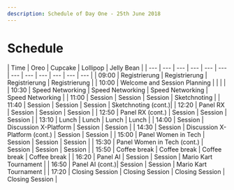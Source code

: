 ```yaml
---
description: Schedule of Day One - 25th June 2018
---
```


# Schedule

| Time | Oreo | Cupcake | Lollipop | Jelly Bean |
| --- | --- | --- | --- | --- | --- | --- | --- | --- | --- | --- | --- |
| 09:00 | Registrierung | Registrierung | Registrierung | Registrierung |
| 10:00 | Welcome and Session Planning | | | |
| 10:30 | Speed Networking | Speed Networking | Speed Networking | Speed Networking |
| 11:00 | Session | Session | Session | Sketchnoting |
| 11:40 | Session | Session | Session | Sketchnoting (cont.)|
| 12:20 | Panel RX | Session | Session | Session |
| 12:50 | Panel RX (cont.) | Session | Session | Session |
| 13:10 | Lunch | Lunch | Lunch | Lunch |
| 14:00 | Session | Discussion X-Platform | Session | Session |
| 14:30 | Session | Discussion X-Platform (cont.) | Session | Session |
| 15:00 | Panel Women in Tech | Session | Session | Session |
| 15:30 | Panel Women in Tech (cont.) | Session | Session | Session |
| 15:50 | Coffee break | Coffee break | Coffee break | Coffee break |
| 16:20 | Panel AI | Session | Session | Mario Kart Tournament  |
| 16:50 | Panel AI (cont.)| Session | Session | Mario Kart Tournament  |
| 17:20 | Closing Session | Closing Session | Closing Session | Closing Session |

